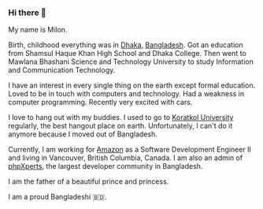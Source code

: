 ### Hi there 👋

My name is Milon.

Birth, childhood everything was in [Dhaka](https://en.wikipedia.org/wiki/Dhaka), [Bangladesh](https://en.wikipedia.org/wiki/Bangladesh). Got an education from Shamsul Haque Khan High School and Dhaka College. Then went to Mawlana Bhashani Science and Technology University to study Information and Communication Technology.

I have an interest in every single thing on the earth except formal education. Loved to be in touch with computers and technology. Had a weakness in computer programming. Recently very excited with cars.

I love to hang out with my buddies. I used to go to [Koratkol University](https://www.facebook.com/koratkol/) regularly, the best hangout place on earth. Unfortunately, I can't do it anymore because I moved out of Bangladesh.

Currently, I am working for [Amazon](https://www.amazon.com/) as a Software Development Engineer II and living in Vancouver, British Columbia, Canada. I am also an admin of [phpXperts](https://www.facebook.com/groups/pxperts/), the largest developer community in Bangladesh.

I am the father of a beautiful prince and princess.

I am a proud Bangladeshi 🇧🇩.
